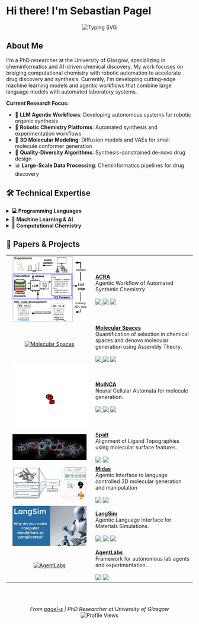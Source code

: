 # Hi there! I'm Sebastian Pagel

<div align="center">
  <img src="https://readme-typing-svg.demolab.com?font=Fira+Code&pause=1000&color=2196F3&center=true&vCenter=true&width=650&lines=PhD+Researcher+%7C+Cheminformatics;AI+%26+Machine+Learning+in+Chemistry;Robotic+Synthesis+%26+Automation;LLM+Agentic+Workflows;Quality-Diversity+Algorithms" alt="Typing SVG" />
</div>

## About Me

I'm a PhD researcher at the University of Glasgow, specializing in cheminformatics and AI-driven chemical discovery. My work focuses on bridging computational chemistry with robotic automation to accelerate drug discovery and synthesis. Currently, I'm developing cutting-edge machine learning models and agentic workflows that combine large language models with automated laboratory systems.

**Current Research Focus:**
- 🤖 **LLM Agentic Workflows**: Developing autonomous systems for robotic organic synthesis
- 🧪 **Robotic Chemistry Platforms**: Automated synthesis and experimentation workflows
- 🔬 **3D Molecular Modeling**: Diffusion models and VAEs for small molecule conformer generation
- 🎯 **Quality-Diversity Algorithms**: Synthesis-constrained de-novo drug design
- 📊 **Large-Scale Data Processing**: Cheminformatics pipelines for drug discovery

## 🛠️ Technical Expertise

<details> <summary><strong>💻 Programming Languages</strong></summary> <p> <img src="https://img.shields.io/badge/Python-3776AB?style=flat&logo=python&logoColor=white"/> <img src="https://img.shields.io/badge/C++-00599C?style=flat&logo=c%2B%2B&logoColor=white"/> <img src="https://img.shields.io/badge/Rust-000000?style=flat&logo=rust&logoColor=white"/> <img src="https://img.shields.io/badge/SQL-4479A1?style=flat&logo=postgresql&logoColor=white"/> </p> </details> <details> <summary><strong>🧠 Machine Learning & AI</strong></summary> <p> <img src="https://img.shields.io/badge/PyTorch-EE4C2C?style=flat&logo=pytorch&logoColor=white"/> <img src="https://img.shields.io/badge/JAX-00B4D8?style=flat&logoColor=white"/> <img src="https://img.shields.io/badge/scikit--learn-F7931E?style=flat&logo=scikit-learn&logoColor=white"/> <img src="https://img.shields.io/badge/Transformers-FFD21E?style=flat&logoColor=black"/> <img src="https://img.shields.io/badge/W%26B-FFBE00?style=flat&logo=weightsandbiases&logoColor=black"/> </p> </details> <details> <summary><strong>🧪 Computational Chemistry</strong></summary> <p> <img src="https://img.shields.io/badge/GROMACS-FF6B35?style=flat&logoColor=white"/> <img src="https://img.shields.io/badge/AMBER-8E44AD?style=flat&logoColor=white"/> <img src="https://img.shields.io/badge/AlphaFold-4CAF50?style=flat&logoColor=white"/> <img src="https://img.shields.io/badge/Maestro-9C27B0?style=flat&logoColor=white"/> <img src="https://img.shields.io/badge/XTB-607D8B?style=flat&logoColor=white"/> <img src="https://img.shields.io/badge/RDKit-1E88E5?style=flat&logoColor=white"/> </p> </details>

## 🔬 Papers & Projects

<div align="center">

<table>
  <tr>
    <td width="220" align="center">
      <a href="https://github.com/croningp/acra">
        <img src="https://raw.githubusercontent.com/pagel-s/pagel-s/main/assets/acra.png" width="200" alt="ACRA"/>
      </a>
    </td>
    <td align="left">
      <a href="https://github.com/croningp/acra"><b>ACRA</b></a><br/>
      Agentic Workflow of Automated Synthetic Chemistry<br/><br/>
      <a href="https://arxiv.org/abs/2410.06384">
        <img src="https://img.shields.io/badge/Paper-arXiv:2410.06384-b31b1b?style=flat-square" />
      </a>
      <img src="https://img.shields.io/badge/Python-3776AB?logo=python&logoColor=white&style=flat-square" />
      <img src="https://img.shields.io/badge/License-MIT-green?style=flat-square" />
    </td>
  </tr>

  <tr>
    <td width="220" align="center">
      <a href="https://github.com/croningp/molecular_spaces">
        <img src="https://raw.githubusercontent.com/pagel-s/pagel-s/main/assets/molecularspaces.png" width="200" alt="Molecular Spaces"/>
      </a>
    </td>
    <td align="left">
      <a href="https://github.com/croningp/molecular_spaces"><b>Molecular Spaces</b></a><br/>
      Quantification of selection in chemical spaces and denovo molecular generation using Assembly Theory.<br/><br/>
      <a href="https://arxiv.org/abs/2409.05993">
        <img src="https://img.shields.io/badge/Paper-arXiv:2409.05993-b31b1b?style=flat-square" />
      </a>
      <img src="https://img.shields.io/badge/Python-3776AB?logo=python&logoColor=white&style=flat-square" />
      <img src="https://img.shields.io/badge/License-MIT-green?style=flat-square" />
    </td>
  </tr>

  <tr>
    <td width="220" align="center">
      <a href="https://github.com/croningp/molnca">
        <img src="https://raw.githubusercontent.com/pagel-s/pagel-s/main/assets/nca.gif" width="200" alt="MolNCA"/>
      </a>
    </td>
    <td align="left">
      <a href="https://github.com/croningp/molnca"><b>MolNCA</b></a><br/>
      Neural Cellular Automata for molecule generation.<br/><br/>
      <a href="https://openreview.net/pdf?id=Il8mRcEiRq">
        <img src="https://img.shields.io/badge/Paper-OpenReview-b31b1b?style=flat-square" />
      </a>
      <img src="https://img.shields.io/badge/Python-3776AB?logo=python&logoColor=white&style=flat-square" />
      <img src="https://img.shields.io/badge/License-MIT-green?style=flat-square" />
    </td>
  </tr>

  <tr>
    <td width="220" align="center">
      <a href="https://github.com/pagel-s/spalt">
        <img src="https://raw.githubusercontent.com/pagel-s/pagel-s/main/assets/spalt.png" width="200" alt="Spalt"/>
      </a>
    </td>
    <td align="left">
      <a href="https://github.com/pagel-s/spalt"><b>Spalt</b></a><br/>
      Alignment of Ligand Topographies using molecular surface features.<br/><br/>
      <img src="https://img.shields.io/badge/C++-00599C?logo=c%2B%2B&logoColor=white&style=flat-square" />
      <img src="https://img.shields.io/badge/License-MIT-green?style=flat-square" />
    </td>
  </tr>

  <tr>
    <td width="220" align="center">
      <a href="https://github.com/pagel-s/midas">
        <img src="https://raw.githubusercontent.com/pagel-s/pagel-s/main/assets/midas.png" width="200" alt="Midas"/>
      </a>
    </td>
    <td align="left">
      <a href="https://github.com/pagel-s/midas"><b>Midas</b></a><br/>
      Agentic Interface to language controlled 3D molecular generation and manipulation <br/><br/>
      <img src="https://img.shields.io/badge/Python-3776AB?logo=python&logoColor=white&style=flat-square" />
      <img src="https://img.shields.io/badge/License-MIT-green?style=flat-square" />
    </td>
  </tr>

  <tr>
    <td width="220" align="center">
      <a href="https://github.com/jan-janssen/LangSim">
        <img src="https://raw.githubusercontent.com/pagel-s/pagel-s/main/assets/langsim.jpg" width="200" alt="LangSim"/>
      </a>
    </td>
    <td align="left">
      <a href="https://github.com/jan-janssen/LangSim"><b>LangSim</b></a><br/>
      Agentic Language Interface for Materials Simulations.<br/><br/>
      <a href="https://arxiv.org/abs/2411.15221">
        <img src="https://img.shields.io/badge/Paper-arXiv:2411.15221-b31b1b?style=flat-square" />
      </a>
      <img src="https://img.shields.io/badge/Python-3776AB?logo=python&logoColor=white&style=flat-square" />
      <img src="https://img.shields.io/badge/License-MIT-green?style=flat-square" />
    </td>
  </tr>

  <tr>
    <td width="220" align="center">
      <a href="https://github.com/pagel-s/agentlabs">
        <img src="https://raw.githubusercontent.com/pagel-s/pagel-s/main/assets/thumbnail.png" width="200" alt="AgentLabs"/>
      </a>
    </td>
    <td align="left">
      <a href="https://github.com/pagel-s/agentlabs"><b>AgentLabs</b></a><br/>
      Framework for autonomous lab agents and experimentation.<br/><br/>
      <img src="https://img.shields.io/badge/Python-3776AB?logo=python&logoColor=white&style=flat-square" />
      <img src="https://img.shields.io/badge/License-MIT-green?style=flat-square" />
    </td>
  </tr>
</table>

</div>



</div>

</br></br>
<div align="center">
  <i>
    From <a href="https://github.com/pagel-s" target="_blank">pagel-s</a> | PhD Researcher at University of Glasgow
  </i>
</div>

<div align="center">
  <img src="https://komarev.com/ghpvc/?username=pagel-s&color=blue&style=flat-square&label=Profile+Views" alt="Profile Views" />
</div>
